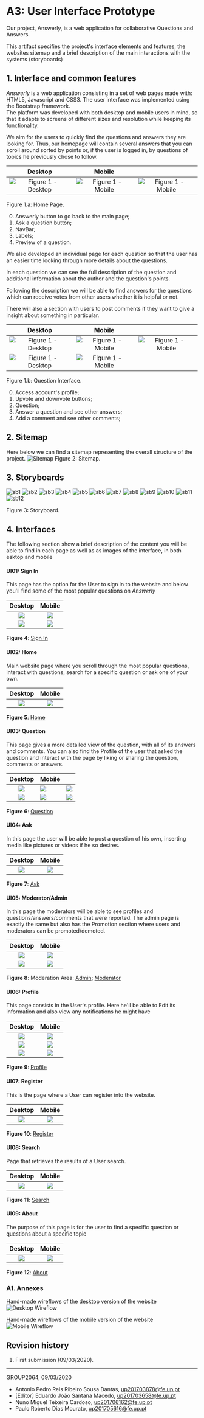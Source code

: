 # A3: User Interface Prototype

Our project, Answerly, is a web application for collaborative Questions and Answers.

This artifact specifies the project's interface elements and features, the websites sitemap and a brief description of the main interactions with the systems (storyboards)

## 1. Interface and common features

*Answerly* is a web application consisting in a set of web pages made with: HTML5, Javascript and CSS3. The user interface was implemented using the Bootstrap framework.  
The platform was developed with both desktop and mobile users in mind, so that it adapts to screens of different sizes and resolution while keeping its functionality.

We aim for the users to quickly find the questions and answers they are looking for. Thus, our homepage will contain several answers that you can scroll around sorted by points or, if the user is logged in, by questions of topics he previously chose to follow.

Desktop           |  Mobile | |
:-------------------------:|:-------------------------:|:-------------------------:
![Figure 1 - Desktop](./screenshots/HOME_D4.PNG) | ![Figure 1 - Mobile](./screenshots/HOME_M4.1.PNG) | ![Figure 1 - Mobile](./screenshots/HOME_M4.2.PNG)| 
Figure 1.a: Home Page.

0. Answerly button to go back to the main page;
1. Ask a question button;
2. NavBar;
3. Labels;
4. Preview of a question.


We also developed an individual page for each question so that the user has an easier time looking through more details about the questions.

In each question we can see the full description of the question and additional information about the author and the question's points.

Following the description we will be able to find answers for the questions which can receive votes from other users whether it is helpful or not.

There will also a section with users to post comments if they want to give a insight about something in particular. 

|Desktop | Mobile | |
|:-------------------------:|:-------------------------:|:-------------------------:|
| ![Figure 1 - Desktop](./screenshots/question_D4.1.PNG) | ![Figure 1 - Mobile](./screenshots/question_M4.1.PNG) | ![Figure 1 - Mobile](./screenshots/question_M4.2.PNG) |
| ![Figure 1 - Desktop](./screenshots/question_D4.2.PNG) | ![Figure 1 - Mobile](./screenshots/question_M4.3.PNG) 

Figure 1.b: Question Interface.

0. Access account's profile;
1. Upvote and downvote buttons;
2. Question;
3. Answer a question and see other answers;
4. Add a comment and see other comments;

## 2. Sitemap

Here below we can find a sitemap representing the overall structure of the project.
![Sitemap](./screenshots/Sitemap.png)
Figure 2: Sitemap.



## 3. Storyboards

![sb1](./screenshots/index_D_1_sb.PNG)
![sb2](./screenshots/index_D_2_sb.jpg)
![sb3](./screenshots/reg_D_sb.PNG)
![sb4](./screenshots/HOME_D_sb.PNG)
![sb5](./screenshots/search_D_sb.PNG)
![sb6](./screenshots/question_D1_sb.jpeg)
![sb7](./screenshots/question_D2_sb.jpeg)
![sb8](./screenshots/profile_D1_sb.PNG)
![sb9](./screenshots/profile_D2_sb.PNG)
![sb10](./screenshots/profile_D3_sb.PNG)
![sb11](./screenshots/Ask_D_sb.PNG)
![sb12](./screenshots/about_D_sb.PNG)

Figure 3: Storyboard.

## 4. Interfaces

The following section show a brief description of the content you will be able to find in each page as well as as images of the interface, in both  esktop and mobile

#### UI01: Sign In
This page has the option for the User to sign in to the website and below you'll find some of the most popular questions on *Answerly*

Desktop           |  Mobile
:-------------------------:|:-------------------------:
![](./screenshots/index_D_1.PNG)  |  ![](./screenshots/index_M_1.PNG)  | 
![](./screenshots/index_D_2.PNG)  |  ![](./screenshots/index_M_2.PNG)  | 

**Figure 4**: [Sign In](http://lbaw2064-piu.lbaw-prod.fe.up.pt/index.php)

#### UI02: Home
Main website page where you scroll through the most popular questions, interact with questions, search for a specific question or ask one of your own.

Desktop           |  Mobile
:-------------------------:|:-------------------------:
![](./screenshots/HOME_D.PNG)  |  ![](./screenshots/HOME_M.PNG)

**Figure 5**: [Home](http://lbaw2064-piu.lbaw-prod.fe.up.pt/pages/home.php)

#### UI03: Question
This page gives a more detailed view of the question, with all of its answers and comments. You can also find the Profile of the user that asked the question and interact with the page by liking or sharing the question, comments or answers.


Desktop           |  Mobile |  |
:-------------------------:|:-------------------------|:-------------------------:
![](./screenshots/question_D1.PNG)  |  ![](./screenshots/question_M1.PNG) | ![](./screenshots/question_M2.PNG) |
![](./screenshots/question_D2.PNG)  | ![](./screenshots/question_M3.PNG) | ![](./screenshots/question_M4.PNG) |

**Figure 6**: [Question](http://lbaw2064-piu.lbaw-prod.fe.up.pt/pages/question.php)

#### UI04: Ask
In this page the user will be able to post a question of his own, inserting media like pictures or videos if he so desires.

Desktop           |  Mobile
:-------------------------:|:-------------------------:
![](./screenshots/Ask_D.PNG)  |  ![](./screenshots/Ask_M.PNG) |

**Figure 7**: [Ask](http://lbaw2064-piu.lbaw-prod.fe.up.pt/pages/ask.php)

#### UI05: Moderator/Admin
In this page the moderators will be able to see profiles and questions/answers/comments that were reported. The admin page is exactly the same but also has the Promotion section where users and moderators can be promoted/demoted.

Desktop           |  Mobile
:-------------------------:|:-------------------------:
![](./screenshots/Mod_D.PNG)  |  ![](./screenshots/mod_M.PNG) |
![](./screenshots/admin_D.PNG)  |  ![](./screenshots/admin_M.PNG) |

**Figure 8**: Moderation Area: [Admin](http://lbaw2064-piu.lbaw-prod.fe.up.pt/pages/admin.php);
[Moderator](http://lbaw2064-piu.lbaw-prod.fe.up.pt/pages/moderator.php)

#### UI06: Profile
This page consists in the User's profile. Here he'll be able to Edit its information and also view any notifications he might have

Desktop           |  Mobile
:-------------------------:|:-------------------------:
![](./screenshots/profile_D1.PNG)  |  ![](./screenshots/profile_M1.PNG) |
![](./screenshots/profile_D2.PNG)  |  ![](./screenshots/profile_M2.PNG) |
![](./screenshots/profile_D3.PNG)  |  ![](./screenshots/profile_M3.PNG) |

**Figure 9**: [Profile](http://lbaw2064-piu.lbaw-prod.fe.up.pt/pages/profile.php)

#### UI07: Register
This is the page where a User can register into the website.

Desktop           |  Mobile
:-------------------------:|:-------------------------:
![](./screenshots/reg_D.PNG)  |  ![](./screenshots/reg_M.PNG) |

**Figure 10**: [Register](http://lbaw2064-piu.lbaw-prod.fe.up.pt/pages/register.php)

#### UI08: Search
Page that retrieves the results of a User search.

Desktop           |  Mobile
:-------------------------:|:-------------------------:
![](./screenshots/search_D.PNG) |  ![](./screenshots/search_M.PNG) |

**Figure 11**: [Search](http://lbaw2064-piu.lbaw-prod.fe.up.pt/pages/search.php)

#### UI09: About

The purpose of this page is for the user to find a specific question or questions about a specific topic

Desktop           |  Mobile
:-------------------------:|:-------------------------:
![](./screenshots/about_D.PNG)  | ![](./screenshots/about_M.PNG) |

**Figure 12**: [About](http://lbaw2064-piu.lbaw-prod.fe.up.pt/pages/about.php)





### A1. Annexes
Hand-made wireflows of the desktop version of the website
![Desktop Wireflow](./screenshots/desktop-wireflow.JPG)

Hand-made wireflows of the mobile version of the website
![Mobile Wireflow](./screenshots/mobile-wireflow.jpg)


## Revision history
1. First submission (09/03/2020).

------

GROUP2064, 09/03/2020

- Antonio Pedro Reis Ribeiro Sousa Dantas, up201703878@fe.up.pt
- [Editor] Eduardo João Santana Macedo, up201703658@fe.up.pt
- Nuno Miguel Teixeira Cardoso, up201706162@fe.up.pt
- Paulo Roberto Dias Mourato, up201705616@fe.up.pt

